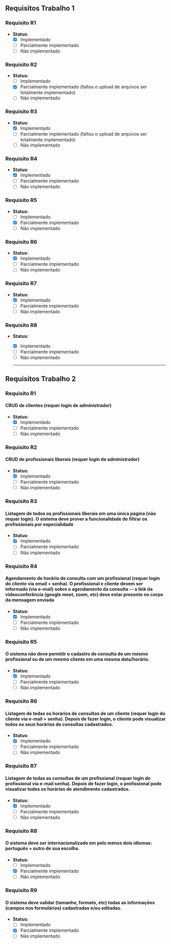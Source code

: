## Requisitos Trabalho 1

### Requisito R1

- **Status:**
  - [x] Implementado
  - [ ] Parcialmente implementado
  - [ ] Não implementado

### Requisito R2

- **Status:**
  - [ ] Implementado
  - [x] Parcialmente implementado (faltou o upload de arquivos ser totalmente implementado)
  - [ ] Não implementado

### Requisito R3

- **Status:**
  - [x] Implementado
  - [ ] Parcialmente implementado (faltou o upload de arquivos ser totalmente implementado)
  - [ ] Não implementado

### Requisito R4

- **Status:**
  - [x] Implementado
  - [ ] Parcialmente implementado
  - [ ] Não implementado

### Requisito R5

- **Status:**
  - [ ] Implementado
  - [x] Parcialmente implementado
  - [ ] Não implementado

### Requisito R6

- **Status:**
  - [x] Implementado
  - [ ] Parcialmente implementado
  - [ ] Não implementado

### Requisito R7

- **Status:**
  - [x] Implementado
  - [ ] Parcialmente implementado
  - [ ] Não implementado

### Requisito R8

- **Status:**

  - [x] Implementado
  - [ ] Parcialmente implementado
  - [ ] Não implementado

  ---

## Requisitos Trabalho 2

### Requisito R1

#### CRUD de clientes (requer login de administrador)

- **Status:**
  - [x] Implementado
  - [ ] Parcialmente implementado
  - [ ] Não implementado

### Requisito R2

#### CRUD de profissionais liberais (requer login de administrador)

- **Status:**
  - [x] Implementado
  - [ ] Parcialmente implementado 
  - [ ] Não implementado

### Requisito R3

#### Listagem de todos os profissionais liberais em uma única página (não requer login). O sistema deve prover a funcionalidade de filtrar os profissionais por especialidade

- **Status:**
  - [x] Implementado
  - [ ] Parcialmente implementado 
  - [ ] Não implementado

### Requisito R4

#### Agendamento de horário de consulta com um profissional (requer login do cliente via email + senha). O profissional e cliente devem ser informado (via e-mail) sobre o agendamento da consulta -- o link da videoconferência (google meet, zoom, etc) deve estar presente no corpo da mensagem enviada

- **Status:**
  - [x] Implementado
  - [ ] Parcialmente implementado
  - [ ] Não implementado

### Requisito R5

#### O sistema não deve permitir o cadastro de consulta de um mesmo profissional ou de um mesmo cliente em uma mesma data/horário.

- **Status:**
  - [x] Implementado
  - [ ] Parcialmente implementado
  - [ ] Não implementado

### Requisito R6

#### Listagem de todas os horários de consultas de um cliente (requer login do cliente via e-mail + senha). Depois de fazer login, o cliente pode visualizar todos os seus horários de consultas cadastrados.

- **Status:**
  - [x] Implementado
  - [ ] Parcialmente implementado
  - [ ] Não implementado

### Requisito R7

#### Listagem de todas as consultas de um profissional (requer login do profissional via e-mail senha). Depois de fazer login, o profissional pode visualizar todos os horários de atendimento cadastrados.

- **Status:**
  - [x] Implementado
  - [ ] Parcialmente implementado
  - [ ] Não implementado

### Requisito R8

#### O sistema deve ser internacionalizado em pelo menos dois idiomas: português + outro de sua escolha.

- **Status:**
  - [ ] Implementado
  - [x] Parcialmente implementado
  - [ ] Não implementado

### Requisito R9

#### O sistema deve validar (tamanho, formato, etc) todas as informações (campos nos formulários) cadastradas e/ou editadas.

- **Status:**
  - [ ] Implementado
  - [x] Parcialmente implementado
  - [ ] Não implementado
